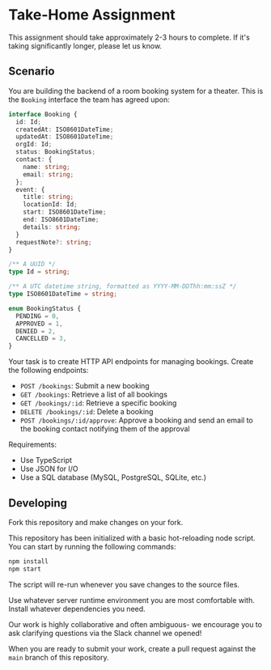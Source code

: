 # Take-Home Assignment

This assignment should take approximately 2-3 hours to complete. If it's taking significantly longer, please let us know.

## Scenario

You are building the backend of a room booking system for a theater. This is the `Booking` interface the team has agreed upon:

```typescript
interface Booking {
  id: Id;
  createdAt: ISO8601DateTime;
  updatedAt: ISO8601DateTime;
  orgId: Id;
  status: BookingStatus;
  contact: {
    name: string;
    email: string;
  };
  event: {
    title: string;
    locationId: Id;
    start: ISO8601DateTime;
    end: ISO8601DateTime;
    details: string;
  }
  requestNote?: string;
}

/** A UUID */
type Id = string;

/** A UTC datetime string, formatted as YYYY-MM-DDThh:mm:ssZ */
type ISO8601DateTime = string;

enum BookingStatus {
  PENDING = 0,
  APPROVED = 1,
  DENIED = 2,
  CANCELLED = 3,
}
```

Your task is to create HTTP API endpoints for managing bookings. Create the following endpoints:

- `POST /bookings`: Submit a new booking
- `GET /bookings`: Retrieve a list of all bookings
- `GET /bookings/:id`: Retrieve a specific booking
- `DELETE /bookings/:id`: Delete a booking
- `POST /bookings/:id/approve`: Approve a booking and send an email to the booking contact notifying them of the approval

Requirements:

- Use TypeScript
- Use JSON for I/O
- Use a SQL database (MySQL, PostgreSQL, SQLite, etc.)

## Developing

Fork this repository and make changes on your fork.

This repository has been initialized with a basic hot-reloading node script. You can start by running the following commands:

```bash
npm install
npm start
```

The script will re-run whenever you save changes to the source files.

Use whatever server runtime environment you are most comfortable with. Install whatever dependencies you need.

Our work is highly collaborative and often ambiguous- we encourage you to ask clarifying questions via the Slack channel we opened!

When you are ready to submit your work, create a pull request against the `main` branch of this repository.
